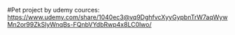 #Pet project by udemy cources: 
https://www.udemy.com/share/1040ec3@vq9DghfvcXyyGypbnTrW7aqWywMn2or99ZkSlyWnqBs-FQnbVYdbRwp4x8LC0lwo/ 
